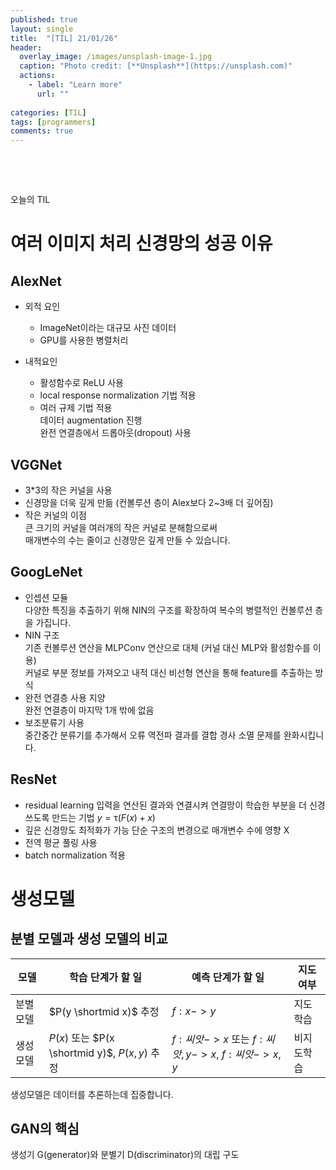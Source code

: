 ```yaml
---
published: true
layout: single
title:  "[TIL] 21/01/26"
header:
  overlay_image: /images/unsplash-image-1.jpg
  caption: "Photo credit: [**Unsplash**](https://unsplash.com)"
  actions:
    - label: "Learn more"
      url: ""
      
categories: [TIL]
tags: [programmers]
comments: true
---
```


&nbsp;

&nbsp;

오늘의 TIL

# 여러 이미지 처리 신경망의 성공 이유

## AlexNet
+ 외적 요인
    - ImageNet이라는 대규모 사진 데이터
    - GPU를 사용한 병렬처리

+ 내적요인
    - 활성함수로 ReLU 사용
    - local response normalization 기법 적용
    - 여러 규제 기법 적용  
    데이터 augmentation 진행  
    완전 연결층에서 드롭아웃(dropout) 사용



## VGGNet

- 3*3의 작은 커널을 사용
- 신경망을 더욱 깊게 만듦 (컨볼루션 층이 Alex보다 2~3배 더 깊어짐)
- 작은 커널의 이점  
    큰 크기의 커널을 여러개의 작은 커널로 분해함으로써  
    매개변수의 수는 줄이고 신경망은 깊게 만들 수 있습니다. 


## GoogLeNet

- 인셉션 모듈  
    다양한 특징을 추출하기 위해 NIN의 구조를 확장하여 복수의 병렬적인 컨볼루션 층을 가집니다.
- NIN 구조  
    기존 컨볼루션 연산을 MLPConv 연산으로 대체 (커널 대신 MLP와 활성함수를 이용)  
    커널로 부분 정보를 가져오고 내적 대신 비선형 연산을 통해 feature를 추출하는 방식
- 완전 연결층 사용 지양  
    완전 연결층이 마지막 1개 밖에 없음 
- 보조분류기 사용  
    중간중간 분류기를 추가해서 오류 역전파 결과를 결합
    경사 소멸 문제를 완화시킵니다.  
 
## ResNet
- residual learning
    입력을 연산된 결과와 연결시켜 연결망이 학습한 부분을 더 신경쓰도록 만드는 기법 
    $y = \uptau(F(x) + x)$
- 깊은 신경망도 최적화가 가능 
    단순 구조의 변경으로 매개변수 수에 영향 X
- 전역 평균 풀링 사용
- batch normalization 적용

# 생성모델 

## 분별 모델과 생성 모델의 비교

|모델|학습 단계가 할 일| 예측 단계가 할 일| 지도 여부|
|---|---|---|---|
|분별 모델| $P(y \shortmid x)$ 추정 | $f: x -> y$ | 지도 학습|
|생성 모델| $P(x)$ 또는 $P(x \shortmid y)$, $P(x, y)$ 추정| $f: 씨앗 -> x$ 또는 $f: 씨앗, y -> x$, $f: 씨앗 -> x,y$ |비지도학습|

생성모델은 데이터를 추론하는데 집중합니다. 

## GAN의 핵심
생성기 G(generator)와 분별기 D(discriminator)의 대립 구도 



